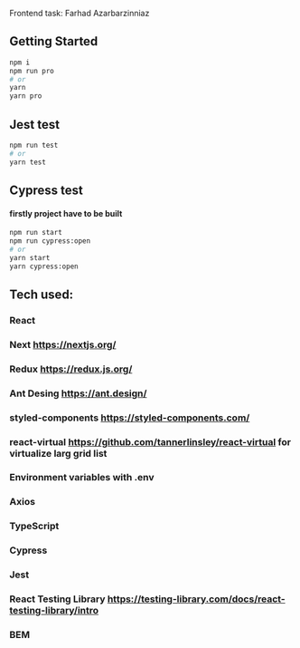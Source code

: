 Frontend task: Farhad Azarbarzinniaz


## Getting Started

```bash
npm i
npm run pro
# or
yarn
yarn pro
```

## Jest test

```bash
npm run test
# or
yarn test
```
## Cypress test
#### firstly project have to be built

```bash
npm run start
npm run cypress:open
# or
yarn start
yarn cypress:open
```

## Tech used:

### React 

### Next  https://nextjs.org/

### Redux  https://redux.js.org/

### Ant Desing  https://ant.design/

### styled-components https://styled-components.com/

### react-virtual https://github.com/tannerlinsley/react-virtual for virtualize larg grid list 

### Environment variables with .env

### Axios
### TypeScript
### Cypress
### Jest
### React Testing Library  https://testing-library.com/docs/react-testing-library/intro

### BEM
